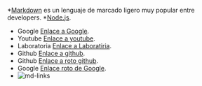 *[Markdown](https://es.wikipedia.org/wiki/Markdown) es un lenguaje de marcado
ligero muy popular entre developers.
*[Node.js](https://nodejs.org/).
* Google  [Enlace a Google](https://www.google.com).
* Youtube [Enlace a youtube](https://www.youtube.com/).
* Laboratoria  [Enlace a Laboratiria](https://www.laboratoria.la/).
* Github [Enlace a github](https://github.com/).
* Github [Enlace a roto  github](https://github1.com/).
* Google  [Enlace roto de Google](https://www1.google.com).
* ![md-links](https://github.com/Laboratoria/bootcamp/assets/12631491/fc6bc380-7824-4fab-ab8f-7ab53cd9d0e4)
